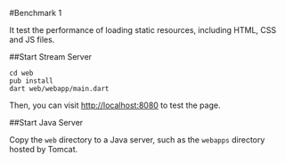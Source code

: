 #Benchmark 1

It test the performance of loading static resources, including HTML, CSS and JS files.

##Start Stream Server

    cd web
    pub install
    dart web/webapp/main.dart

Then, you can visit [http://localhost:8080](http://localhost:8080) to test the page.

##Start Java Server

Copy the `web` directory to a Java server, such as the `webapps` directory hosted by Tomcat.
